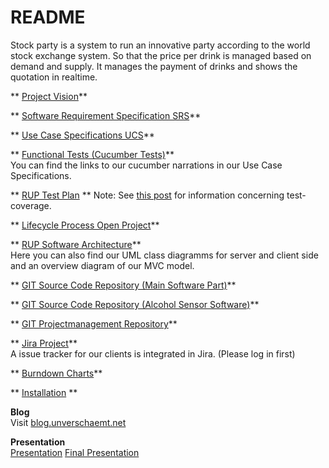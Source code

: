 # README #
Stock party is a system to run an innovative party according to the world stock exchange system. So that the price per drink is managed based on demand and supply. It manages the payment of drinks and shows the quotation in realtime.    
    
** [Project Vision](https://github.com/unverschaemt/stockparty-projektmanagement/blob/master/vision.md)**   
    
** [Software Requirement Specification SRS](https://github.com/unverschaemt/stockparty-projektmanagement/blob/master/srs.md)**   
  
** [Use Case Specifications UCS](https://github.com/unverschaemt/stockparty-projektmanagement/blob/master/srs.md#markdown-header-31-functionality)**   
  
** [Functional Tests (Cucumber Tests)](https://github.com/unverschaemt/stockparty-projektmanagement/blob/master/srs.md#markdown-header-31-functionality)**     
You can find the links to our cucumber narrations in our Use Case Specifications.


** [RUP Test Plan](https://github.com/unverschaemt/stockparty-projektmanagement/blob/master/rup.md) **
Note: See [this post](http://blog.unverschaemt.net/post/119357652334/test-coverage) for information concerning test-coverage.  
  
** [Lifecycle Process Open Project](http://op.it.dh-karlsruhe.de/projects/stockparty)**   
  
** [RUP Software Architecture](https://github.com/unverschaemt/stockparty-projektmanagement/blob/master/rup.md)**   
Here you can also find our UML class diagramms for server and client side and an overview diagram of our MVC model.
    
** [GIT Source Code Repository (Main Software Part)](https://github.com/unverschaemt/stockparty)**   
    
** [GIT Source Code Repository (Alcohol Sensor Software)](https://github.com/unverschaemt/stockparty-arduino)**   
    
** [GIT Projectmanagement Repository](https://github.com/unverschaemt/stockparty-projektmanagement)**   
    
** [Jira Project](http://server.unverschaemt.net:8080/browse/SP/)**   
A issue tracker for our clients is integrated in Jira. (Please log in first)
   
** [Burndown Charts](https://github.com/unverschaemt/stockparty-projektmanagement/blob/master/Burndown.md)**   

** [Installation](http://blog.unverschaemt.net/post/123140186654/installation-vmware) **     

**Blog**    
Visit [blog.unverschaemt.net](http://blog.unverschaemt.net)   

**Presentation**   
[Presentation](https://github.com/unverschaemt/stockparty-projektmanagement/blob/master/StockPartyPresentation.pdf)
[Final Presentation](http://www.google.de/)
